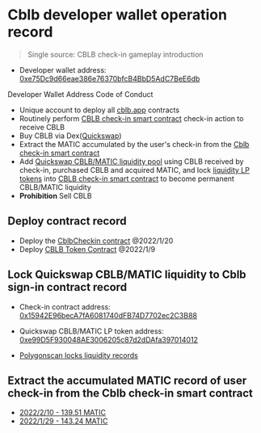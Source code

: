 # Cblb developer wallet operation record

> Single source: CBLB check-in gameplay introduction

- Developer wallet address: [0xe75Dc9d66eae386e76370bfcB4BbD5AdC7BeE6db](https://polygonscan.com/address/0xe75Dc9d66eae386e76370bfcB4BbD5AdC7BeE6db)

Developer Wallet Address Code of Conduct

- Unique account to deploy all [cblb.app](https://cblb.app/) contracts
- Routinely perform [CBLB check-in smart contract](https://polygonscan.com/address/0x15942E96becA7fA6081740dFB74D7702ec2C3B88) check-in action to receive CBLB
- Buy CBLB via Dex([Quickswap](https://quickswap.exchange/#/swap?inputCurrency=ETH&outputCurrency=0x7a45922F95C845Ff9bE01112AfCF207968a9cA0B))
- Extract the MATIC accumulated by the user's check-in from the [Cblb check-in smart contract](https://polygonscan.com/address/0x15942E96becA7fA6081740dFB74D7702ec2C3B88)
- Add [Quickswap CBLB/MATIC liquidity pool](https://polygonscan.com/address/0xe99d5f930048ae3006205c87d2ddafa397014012) using CBLB received by check-in, purchased CBLB and acquired MATIC, and lock [liquidity LP tokens](https://polygonscan.com/token/0xe99d5f930048ae3006205c87d2ddafa397014012) into [CBLB check-in smart contract](https://polygonscan.com/address/0x15942E96becA7fA6081740dFB74D7702ec2C3B88) to become permanent CBLB/MATIC liquidity
- **Prohibition** Sell CBLB

## Deploy contract record

- Deploy the [CblbCheckin contract](https://polygonscan.com/tx/0xdda6622ac2cea5cc3e7ac5e21526487c35e51724660949364595f4f0797cf794) @2022/1/20
- Deploy [CBLB Token Contract](https://polygonscan.com/tx/0xbec5289b7dd1dbb71a8550cd9ccbff6f782ace6490907468c29ad3a01f980632) @2022/1/9

## Lock Quickswap CBLB/MATIC liquidity to Cblb sign-in contract record

- Check-in contract address: [0x15942E96becA7fA6081740dFB74D7702ec2C3B88](https://polygonscan.com/address/0x15942e96beca7fa6081740dfb74d7702ec2c3b88)
- Quickswap CBLB/MATIC LP token address: [0xe99D5F930048AE3006205c87d2dDAfa397014012](https://polygonscan.com/address/0xe99d5f930048ae3006205c87d2ddafa397014012)

- [Polygonscan locks liquidity records](https://polygonscan.com/token/0xe99d5f930048ae3006205c87d2ddafa397014012?a=0x15942e96beca7fa6081740dfb74d7702ec2c3b88)

## Extract the accumulated MATIC record of user check-in from the Cblb check-in smart contract

- [2022/2/10 - 139.51 MATIC](https://polygonscan.com/tx/0x12e658941c544dfa47ea037641d849322f17bb69c91d8123c7b59093307f3746)
- [2022/1/29 - 143.24 MATIC](https://polygonscan.com/tx/0x62cd1b5fa7fb0adc49eae6796b634f112c3a9600e7f38223aa238fab3a5dcc21)

